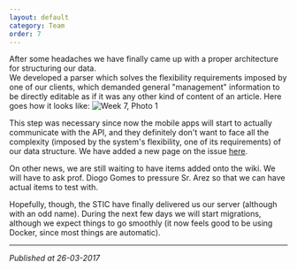 ```yaml
---
layout: default
category: Team
order: 7
---
```


After some headaches we have finally came up with a proper architecture for
structuring our data.  
We developed a parser which solves the flexibility requirements imposed by one
of our clients, which demanded general "management" information to be directly
editable as if it was any other kind of content of an article. Here goes how
it looks like:
![Week 7, Photo 1](https://firebasestorage.googleapis.com/v0/b/makerlab-b9b8c.appspot.com/o/Wk07-01.png?alt=media&token=7769041f-8c75-46c7-8bb5-c4b2741c66a5)

This step was necessary since now the mobile apps will start to actually
communicate with the API, and they definitely don't want to face all the
complexity (imposed by the system's flexibility, one of its requirements) of
our data structure. We have added a new page on the issue [here](../../developer/developer-area/).

On other news, we are still waiting to have items added onto the wiki. We will
have to ask prof. Diogo Gomes to pressure Sr. Arez so that we can have
actual items to test with.

Hopefully, though, the STIC have finally delivered us our server (although
with an odd name). During the next few days we will start migrations, although
we expect things to go smoothly (it now feels good to be using Docker, since
most things are automatic).

-------------------------------------------------------------------------------
*Published at 26-03-2017*

